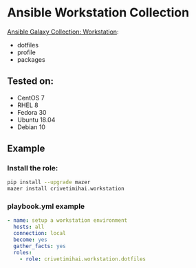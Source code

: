 Ansible Workstation Collection
==============================

[Ansible Galaxy Collection: Workstation](https://galaxy.ansible.com/crivetimihai/workstation):

- dotfiles
- profile
- packages

Tested on:
----------

- CentOS 7
- RHEL 8
- Fedora 30
- Ubuntu 18.04
- Debian 10

Example
-------

### Install the role:

```bash
pip install --upgrade mazer
mazer install crivetimihai.workstation
```


### playbook.yml example

```yaml
- name: setup a workstation environment
  hosts: all
  connection: local
  become: yes
  gather_facts: yes
  roles:
    - role: crivetimihai.workstation.dotfiles
```

